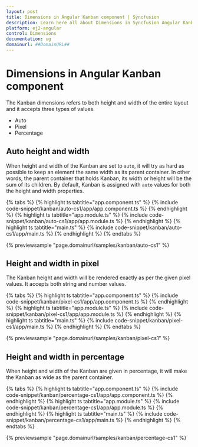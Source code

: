 ```yaml
---
layout: post
title: Dimensions in Angular Kanban component | Syncfusion
description: Learn here all about Dimensions in Syncfusion Angular Kanban component of Syncfusion Essential JS 2 and more.
platform: ej2-angular
control: Dimensions 
documentation: ug
domainurl: ##DomainURL##
---
```


# Dimensions in Angular Kanban component

The Kanban dimensions refers to both height and width of the entire layout and it accepts three types of values.

* Auto
* Pixel
* Percentage

## Auto height and width

When height and width of the Kanban are set to `auto`, it will try as hard as possible to keep an element the same width as its parent container. In other words, the parent container that holds Kanban, its width or height will be the sum of its children. By default, Kanban is assigned with `auto` values for both the height and width properties.

{% tabs %}
{% highlight ts tabtitle="app.component.ts" %}
{% include code-snippet/kanban/auto-cs1/app/app.component.ts %}
{% endhighlight %}
{% highlight ts tabtitle="app.module.ts" %}
{% include code-snippet/kanban/auto-cs1/app/app.module.ts %}
{% endhighlight %}
{% highlight ts tabtitle="main.ts" %}
{% include code-snippet/kanban/auto-cs1/app/main.ts %}
{% endhighlight %}
{% endtabs %}
  
{% previewsample "page.domainurl/samples/kanban/auto-cs1" %}

## Height and width in pixel

The Kanban height and width will be rendered exactly as per the given pixel values. It accepts both string and number values.

{% tabs %}
{% highlight ts tabtitle="app.component.ts" %}
{% include code-snippet/kanban/pixel-cs1/app/app.component.ts %}
{% endhighlight %}
{% highlight ts tabtitle="app.module.ts" %}
{% include code-snippet/kanban/pixel-cs1/app/app.module.ts %}
{% endhighlight %}
{% highlight ts tabtitle="main.ts" %}
{% include code-snippet/kanban/pixel-cs1/app/main.ts %}
{% endhighlight %}
{% endtabs %}
  
{% previewsample "page.domainurl/samples/kanban/pixel-cs1" %}

## Height and width in percentage

When height and width of the Kanban are given in percentage, it will make the Kanban as wide as the parent container.

{% tabs %}
{% highlight ts tabtitle="app.component.ts" %}
{% include code-snippet/kanban/percentage-cs1/app/app.component.ts %}
{% endhighlight %}
{% highlight ts tabtitle="app.module.ts" %}
{% include code-snippet/kanban/percentage-cs1/app/app.module.ts %}
{% endhighlight %}
{% highlight ts tabtitle="main.ts" %}
{% include code-snippet/kanban/percentage-cs1/app/main.ts %}
{% endhighlight %}
{% endtabs %}
  
{% previewsample "page.domainurl/samples/kanban/percentage-cs1" %}
